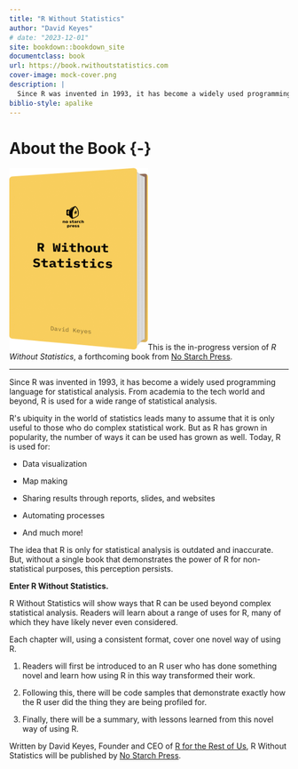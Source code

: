 ```yaml
--- 
title: "R Without Statistics"
author: "David Keyes"
# date: "2023-12-01"
site: bookdown::bookdown_site
documentclass: book
url: https://book.rwithoutstatistics.com
cover-image: mock-cover.png
description: |
  Since R was invented in 1993, it has become a widely used programming language for statistical analysis. From academia to the tech world and beyond, R is used for a wide range of statistical analysis. R Without Statistics will show ways that R can be used beyond complex statistical analysis. Readers will learn about a range of uses for R, many of which they have likely never even considered.
biblio-style: apalike
---
```


# About the Book {-}

<img src="mock-cover.png" class="cover" width="250" height="328"/>This is the in-progress version of *R Without Statistics*, a forthcoming book from [No Starch Press](https://www.nostarch.com/).

<hr>

Since R was invented in 1993, it has become a widely used programming language for statistical analysis. From academia to the tech world and beyond, R is used for a wide range of statistical analysis.

R's ubiquity in the world of statistics leads many to assume that it is only useful to those who do complex statistical work. But as R has grown in popularity, the number of ways it can be used has grown as well. Today, R is used for:

-   Data visualization

-   Map making

-   Sharing results through reports, slides, and websites

-   Automating processes

-   And much more!

The idea that R is only for statistical analysis is outdated and inaccurate. But, without a single book that demonstrates the power of R for non-statistical purposes, this perception persists.

**Enter R Without Statistics.**

R Without Statistics will show ways that R can be used beyond complex statistical analysis. Readers will learn about a range of uses for R, many of which they have likely never even considered.

Each chapter will, using a consistent format, cover one novel way of using R.

1.  Readers will first be introduced to an R user who has done something novel and learn how using R in this way transformed their work.

2.  Following this, there will be code samples that demonstrate exactly how the R user did the thing they are being profiled for.

3.  Finally, there will be a summary, with lessons learned from this novel way of using R.

Written by David Keyes, Founder and CEO of [R for the Rest of Us](https://rfortherestofus.com/), R Without Statistics will be published by [No Starch Press](https://nostarch.com/).
